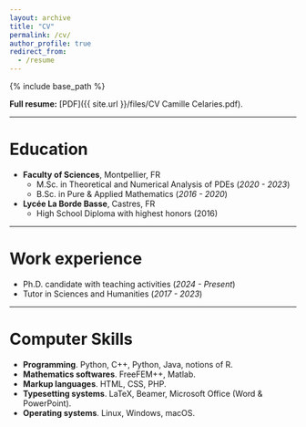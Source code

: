 ```yaml
---
layout: archive
title: "CV"
permalink: /cv/
author_profile: true
redirect_from:
  - /resume
---
```


{% include base_path %}

<b>Full resume:</b> [PDF]({{ site.url }}/files/CV Camille Celaries.pdf).

***

Education
======
* <b>Faculty of Sciences</b>, Montpellier, FR
  * M.Sc. in Theoretical and Numerical Analysis of PDEs (<i>2020 - 2023</i>) 
  * B.Sc. in Pure & Applied Mathematics (<i>2016 - 2020</i>)
* <b>Lycée La Borde Basse</b>, Castres, FR
  * High School Diploma with highest honors (2016)

***

Work experience
======
* Ph.D. candidate with teaching activities (<i>2024 - Present</i>)
* Tutor in Sciences and Humanities (<i>2017 - 2023</i>)

***

Computer Skills
======
* <b>Programming</b>. Python, C++, Python, Java, notions of R.  
* <b>Mathematics softwares</b>. FreeFEM++, Matlab.
* <b>Markup languages</b>. HTML, CSS, PHP.
* <b>Typesetting systems</b>. LaTeX, Beamer, Microsoft Office (Word & PowerPoint). 
* <b>Operating systems</b>. Linux, Windows, macOS.  

